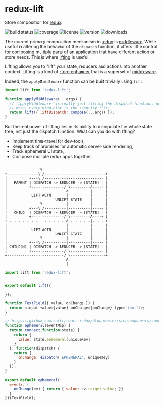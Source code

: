 # redux-lift

Store composition for [redux].

![build status](http://img.shields.io/travis/izaakschroeder/redux-lift/master.svg?style=flat)
![coverage](http://img.shields.io/coveralls/izaakschroeder/redux-lift/master.svg?style=flat)
![license](http://img.shields.io/npm/l/redux-lift.svg?style=flat)
![version](http://img.shields.io/npm/v/redux-lift.svg?style=flat)
![downloads](http://img.shields.io/npm/dm/redux-lift.svg?style=flat)

The current primary composition mechanism in [redux] is [middleware]. While useful in altering the behavior of the `dispatch` function, it offers little control for composing multiple parts of an application that have different action or store needs. This is where [lifting] is useful.

Lifting allows you to "lift" your state, reducers and actions into another context. Lifting is a kind of [store enhancer] that is a superset of [middleware].

Indeed, the `applyMiddleware` function can be built trivially using `lift`:

```javascript
import lift from 'redux-lift';

function applyMiddleware(...args) {
  // `applyMiddleware` is really just lifting the dispatch function, nothing
  // more. Everything else is the identity lift.
  return lift({ liftDispatch: compose(...args) });
}
```

But the real power of lifting lies in its ability to manipulate the whole state tree, not just the dispatch function. What can you do with lifting?

 * Implement time-travel for dev-tools,
 * Keep track of promises for automatic server-side rendering,
 * Track ephemeral UI state,
 * Compose multiple redux apps together.


```
                |
                V
+--------------\ /----------------------------+  
|          +---\ /--------------------------+ |
|   PARENT | DISPATCH -> REDUCER -> [STATE] | |
|          +----|----------/ \---------Λ----+ |
|               |           Λ          |      |
|           LIFT ACTN       |          |      |
|               |      UNLIFT STATE    |      |
|               V           |          |      |
|          +---\ /----------|----------|----+ |
|   CHILD  | DISPATCH -> REDUCER -> [STATE] | |
|          +----|----------/ \---------Λ----+ |
+ - - - - - - - | - - - - - Λ - - - - -|- - - +
|               |           |          |      |
|           LIFT ACTN       |          |      |
|               |      UNLIFT STATE    |      |
|               V           |          |      |
|          +---\ /----------|----------|----+ |
| CHILD(N) | DISPATCH -> REDUCER -> [STATE] | |
|          +---------------/ \--------------+ |
+--------------------------/ \----------------+
                            Λ
                            |
```

```javascript
import lift from 'redux-lift';


export default lift({

});
```

```javascript
function TextField({ value, onChange }) {
  return <input value={value} onChange={onChange} type='text'/>;
}

// https://github.com/rackt/react-redux/blob/master/src/components/connect.js
function ephemeral(eventMap) {
  return connect(function(state) {
    return {
      value: state.ephemeral[uniqueKey]
    }
  }, function(dispatch) {
    return {
      onChange: dispatch('EPHEMERAL', uniqueKey)
    }
  });
}

export default ephemeral({
  events: {
    onChange(ev) { return { value: ev.target.value; }}
  }
})(TextField);


```

[redux]: https://github.com/gaearon/redux
[middleware]: http://rackt.org/redux/docs/advanced/Middleware
[lifting]: http://stackoverflow.com/questions/2395697
[store enhancer]: https://github.com/rackt/redux/blob/master/docs/Glossary.md#store-enhancer
